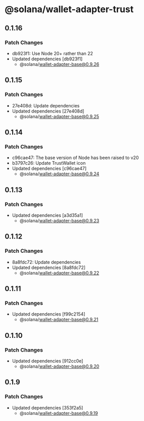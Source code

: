 # @solana/wallet-adapter-trust

## 0.1.16

### Patch Changes

- db923f1: Use Node 20+ rather than 22
- Updated dependencies [db923f1]
    - @solana/wallet-adapter-base@0.9.26

## 0.1.15

### Patch Changes

- 27e408d: Update dependencies
- Updated dependencies [27e408d]
    - @solana/wallet-adapter-base@0.9.25

## 0.1.14

### Patch Changes

- c96cae47: The base version of Node has been raised to v20
- b3797c26: Update TrustWallet icon
- Updated dependencies [c96cae47]
    - @solana/wallet-adapter-base@0.9.24

## 0.1.13

### Patch Changes

- Updated dependencies [a3d35a1]
    - @solana/wallet-adapter-base@0.9.23

## 0.1.12

### Patch Changes

- 8a8fdc72: Update dependencies
- Updated dependencies [8a8fdc72]
    - @solana/wallet-adapter-base@0.9.22

## 0.1.11

### Patch Changes

- Updated dependencies [f99c2154]
    - @solana/wallet-adapter-base@0.9.21

## 0.1.10

### Patch Changes

- Updated dependencies [912cc0e]
    - @solana/wallet-adapter-base@0.9.20

## 0.1.9

### Patch Changes

- Updated dependencies [353f2a5]
    - @solana/wallet-adapter-base@0.9.19

